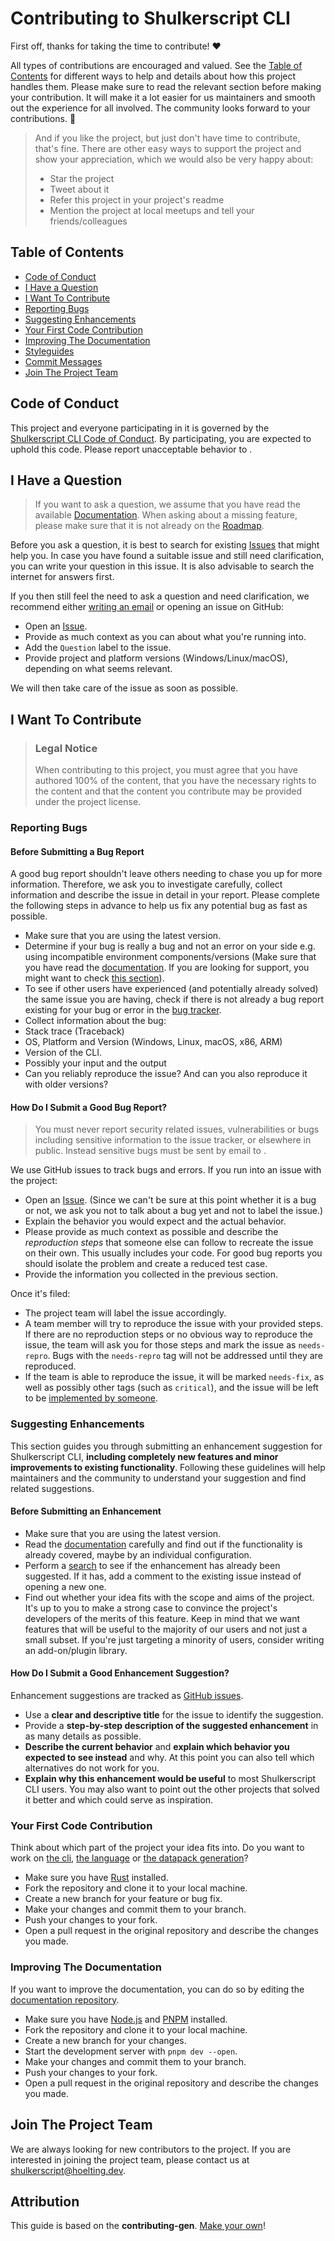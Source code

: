 <!-- omit in toc -->
# Contributing to Shulkerscript CLI

First off, thanks for taking the time to contribute! ❤️

All types of contributions are encouraged and valued. See the [Table of Contents](#table-of-contents) for different ways to help and details about how this project handles them. Please make sure to read the relevant section before making your contribution. It will make it a lot easier for us maintainers and smooth out the experience for all involved. The community looks forward to your contributions. 🎉

> And if you like the project, but just don't have time to contribute, that's fine. There are other easy ways to support the project and show your appreciation, which we would also be very happy about:
> - Star the project
> - Tweet about it
> - Refer this project in your project's readme
> - Mention the project at local meetups and tell your friends/colleagues

<!-- omit in toc -->
## Table of Contents

- [Code of Conduct](#code-of-conduct)
- [I Have a Question](#i-have-a-question)
- [I Want To Contribute](#i-want-to-contribute)
- [Reporting Bugs](#reporting-bugs)
- [Suggesting Enhancements](#suggesting-enhancements)
- [Your First Code Contribution](#your-first-code-contribution)
- [Improving The Documentation](#improving-the-documentation)
- [Styleguides](#styleguides)
- [Commit Messages](#commit-messages)
- [Join The Project Team](#join-the-project-team)


## Code of Conduct

This project and everyone participating in it is governed by the
[Shulkerscript CLI Code of Conduct](https://github.com/moritz-hoelting/shulkerscript-cli/blob/main/CODE_OF_CONDUCT.md).
By participating, you are expected to uphold this code. Please report unacceptable behavior
to .


## I Have a Question

> If you want to ask a question, we assume that you have read the available [Documentation](https://shulkerscript.hoelting.dev/).
> When asking about a missing feature, please make sure that it is not already on the [Roadmap](https://shulkerscript.hoelting.dev/roadmap).

Before you ask a question, it is best to search for existing [Issues](https://github.com/moritz-hoelting/shulkerscript-cli/issues) that might help you. In case you have found a suitable issue and still need clarification, you can write your question in this issue. It is also advisable to search the internet for answers first.

If you then still feel the need to ask a question and need clarification, we recommend either [writing an email](mailto:shulkerscript@hoelting.dev) or opening an issue on GitHub:

- Open an [Issue](https://github.com/moritz-hoelting/shulkerscript-cli/issues/new).
- Provide as much context as you can about what you're running into.
- Add the `Question` label to the issue.
- Provide project and platform versions (Windows/Linux/macOS), depending on what seems relevant.

We will then take care of the issue as soon as possible.

## I Want To Contribute

> ### Legal Notice <!-- omit in toc -->
> When contributing to this project, you must agree that you have authored 100% of the content, that you have the necessary rights to the content and that the content you contribute may be provided under the project license.

### Reporting Bugs

<!-- omit in toc -->
#### Before Submitting a Bug Report

A good bug report shouldn't leave others needing to chase you up for more information. Therefore, we ask you to investigate carefully, collect information and describe the issue in detail in your report. Please complete the following steps in advance to help us fix any potential bug as fast as possible.

- Make sure that you are using the latest version.
- Determine if your bug is really a bug and not an error on your side e.g. using incompatible environment components/versions (Make sure that you have read the [documentation](https://shulkerscript.hoelting.dev/). If you are looking for support, you might want to check [this section](#i-have-a-question)).
- To see if other users have experienced (and potentially already solved) the same issue you are having, check if there is not already a bug report existing for your bug or error in the [bug tracker](https://github.com/moritz-hoelting/shulkerscript-cli/issues?q=label%3Abug).
- Collect information about the bug:
- Stack trace (Traceback)
- OS, Platform and Version (Windows, Linux, macOS, x86, ARM)
- Version of the CLI.
- Possibly your input and the output
- Can you reliably reproduce the issue? And can you also reproduce it with older versions?

<!-- omit in toc -->
#### How Do I Submit a Good Bug Report?

> You must never report security related issues, vulnerabilities or bugs including sensitive information to the issue tracker, or elsewhere in public. Instead sensitive bugs must be sent by email to .
<!-- You may add a PGP key to allow the messages to be sent encrypted as well. -->

We use GitHub issues to track bugs and errors. If you run into an issue with the project:

- Open an [Issue](https://github.com/moritz-hoelting/shulkerscript-cli/issues/new). (Since we can't be sure at this point whether it is a bug or not, we ask you not to talk about a bug yet and not to label the issue.)
- Explain the behavior you would expect and the actual behavior.
- Please provide as much context as possible and describe the *reproduction steps* that someone else can follow to recreate the issue on their own. This usually includes your code. For good bug reports you should isolate the problem and create a reduced test case.
- Provide the information you collected in the previous section.

Once it's filed:

- The project team will label the issue accordingly.
- A team member will try to reproduce the issue with your provided steps. If there are no reproduction steps or no obvious way to reproduce the issue, the team will ask you for those steps and mark the issue as `needs-repro`. Bugs with the `needs-repro` tag will not be addressed until they are reproduced.
- If the team is able to reproduce the issue, it will be marked `needs-fix`, as well as possibly other tags (such as `critical`), and the issue will be left to be [implemented by someone](#your-first-code-contribution).

<!-- You might want to create an issue template for bugs and errors that can be used as a guide and that defines the structure of the information to be included. If you do so, reference it here in the description. -->


### Suggesting Enhancements

This section guides you through submitting an enhancement suggestion for Shulkerscript CLI, **including completely new features and minor improvements to existing functionality**. Following these guidelines will help maintainers and the community to understand your suggestion and find related suggestions.

<!-- omit in toc -->
#### Before Submitting an Enhancement

- Make sure that you are using the latest version.
- Read the [documentation](https://shulkerscript.hoelting.dev/) carefully and find out if the functionality is already covered, maybe by an individual configuration.
- Perform a [search](https://github.com/moritz-hoelting/shulkerscript-cli/issues) to see if the enhancement has already been suggested. If it has, add a comment to the existing issue instead of opening a new one.
- Find out whether your idea fits with the scope and aims of the project. It's up to you to make a strong case to convince the project's developers of the merits of this feature. Keep in mind that we want features that will be useful to the majority of our users and not just a small subset. If you're just targeting a minority of users, consider writing an add-on/plugin library.

<!-- omit in toc -->
#### How Do I Submit a Good Enhancement Suggestion?

Enhancement suggestions are tracked as [GitHub issues](https://github.com/moritz-hoelting/shulkerscript-cli/issues).

- Use a **clear and descriptive title** for the issue to identify the suggestion.
- Provide a **step-by-step description of the suggested enhancement** in as many details as possible.
- **Describe the current behavior** and **explain which behavior you expected to see instead** and why. At this point you can also tell which alternatives do not work for you.
- **Explain why this enhancement would be useful** to most Shulkerscript CLI users. You may also want to point out the other projects that solved it better and which could serve as inspiration.

<!-- You might want to create an issue template for enhancement suggestions that can be used as a guide and that defines the structure of the information to be included. If you do so, reference it here in the description. -->

### Your First Code Contribution
Think about which part of the project your idea fits into. Do you want to work on [the cli](https://github.com/moritz-hoelting/shulkerscript-cli), [the language](https://github.com/moritz-hoelting/shulkerscript-lang) or [the datapack generation](https://github.com/moritz-hoelting/shulkerbox)?

- Make sure you have [Rust](https://www.rust-lang.org/tools/install) installed.
- Fork the repository and clone it to your local machine.
- Create a new branch for your feature or bug fix.
- Make your changes and commit them to your branch.
- Push your changes to your fork.
- Open a pull request in the original repository and describe the changes you made.

### Improving The Documentation
If you want to improve the documentation, you can do so by editing the [documentation repository](https://github.com/moritz-hoelting/shulkerscript-webpage).

- Make sure you have [Node.js](https://nodejs.org/en/download) and [PNPM](https://pnpm.io/installation) installed.
- Fork the repository and clone it to your local machine.
- Create a new branch for your changes.
- Start the development server with `pnpm dev --open`.
- Make your changes and commit them to your branch.
- Push your changes to your fork.
- Open a pull request in the original repository and describe the changes you made.

## Join The Project Team
We are always looking for new contributors to the project. If you are interested in joining the project team, please contact us at [shulkerscript@hoelting.dev](mailto:shulkerscript@hoelting.dev).

<!-- omit in toc -->
## Attribution
This guide is based on the **contributing-gen**. [Make your own](https://github.com/bttger/contributing-gen)!